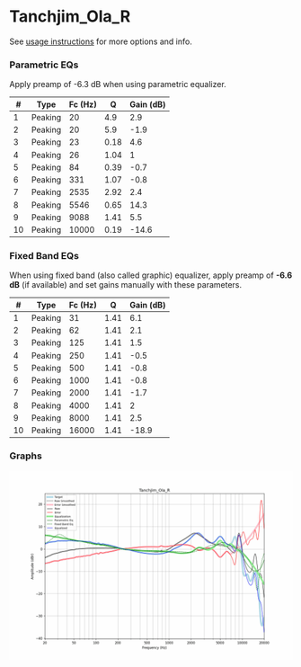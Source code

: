 # Tanchjim_Ola_R
See [usage instructions](https://github.com/jaakkopasanen/AutoEq#usage) for more options and info.

### Parametric EQs
Apply preamp of -6.3 dB when using parametric equalizer.

|   # | Type    |   Fc (Hz) |    Q |   Gain (dB) |
|-----|---------|-----------|------|-------------|
|   1 | Peaking |        20 | 4.9  |         2.9 |
|   2 | Peaking |        20 | 5.9  |        -1.9 |
|   3 | Peaking |        23 | 0.18 |         4.6 |
|   4 | Peaking |        26 | 1.04 |         1   |
|   5 | Peaking |        84 | 0.39 |        -0.7 |
|   6 | Peaking |       331 | 1.07 |        -0.8 |
|   7 | Peaking |      2535 | 2.92 |         2.4 |
|   8 | Peaking |      5546 | 0.65 |        14.3 |
|   9 | Peaking |      9088 | 1.41 |         5.5 |
|  10 | Peaking |     10000 | 0.19 |       -14.6 |

### Fixed Band EQs
When using fixed band (also called graphic) equalizer, apply preamp of **-6.6 dB** (if available) and set gains manually with these parameters.

|   # | Type    |   Fc (Hz) |    Q |   Gain (dB) |
|-----|---------|-----------|------|-------------|
|   1 | Peaking |        31 | 1.41 |         6.1 |
|   2 | Peaking |        62 | 1.41 |         2.1 |
|   3 | Peaking |       125 | 1.41 |         1.5 |
|   4 | Peaking |       250 | 1.41 |        -0.5 |
|   5 | Peaking |       500 | 1.41 |        -0.8 |
|   6 | Peaking |      1000 | 1.41 |        -0.8 |
|   7 | Peaking |      2000 | 1.41 |        -1.7 |
|   8 | Peaking |      4000 | 1.41 |         2   |
|   9 | Peaking |      8000 | 1.41 |         2.5 |
|  10 | Peaking |     16000 | 1.41 |       -18.9 |

### Graphs
![](./Tanchjim_Ola_R.png)
